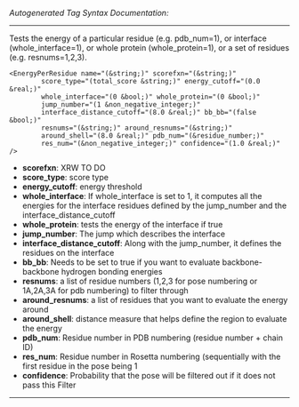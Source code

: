 _Autogenerated Tag Syntax Documentation:_

---
Tests the energy of a particular residue (e.g. pdb_num=1), or interface (whole_interface=1), or whole protein (whole_protein=1), or a set of residues (e.g. resnums=1,2,3).

```
<EnergyPerResidue name="(&string;)" scorefxn="(&string;)"
        score_type="(total_score &string;)" energy_cutoff="(0.0 &real;)"
        whole_interface="(0 &bool;)" whole_protein="(0 &bool;)"
        jump_number="(1 &non_negative_integer;)"
        interface_distance_cutoff="(8.0 &real;)" bb_bb="(false &bool;)"
        resnums="(&string;)" around_resnums="(&string;)"
        around_shell="(8.0 &real;)" pdb_num="(&residue_number;)"
        res_num="(&non_negative_integer;)" confidence="(1.0 &real;)" />
```

-   **scorefxn**: XRW TO DO
-   **score_type**: score type
-   **energy_cutoff**: energy threshold
-   **whole_interface**: If whole_interface is set to 1, it computes all the energies for the interface residues defined by the jump_number and the interface_distance_cutoff
-   **whole_protein**: tests the energy of the interface if true
-   **jump_number**: The jump which describes the interface
-   **interface_distance_cutoff**: Along with the jump_number, it defines the residues on the interface
-   **bb_bb**: Needs to be set to true if you want to evaluate backbone-backbone hydrogen bonding energies
-   **resnums**: a list of residue numbers (1,2,3 for pose numbering or 1A,2A,3A for pdb numbering) to filter through
-   **around_resnums**: a list of residues that you want to evaluate the energy around
-   **around_shell**: distance measure that helps define the region to evaluate the energy
-   **pdb_num**: Residue number in PDB numbering (residue number + chain ID)
-   **res_num**: Residue number in Rosetta numbering (sequentially with the first residue in the pose being 1
-   **confidence**: Probability that the pose will be filtered out if it does not pass this Filter

---
